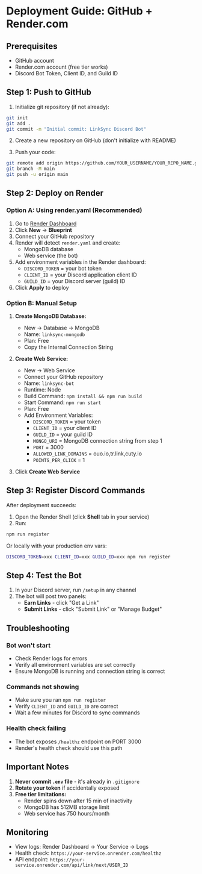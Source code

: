 # Deployment Guide: GitHub + Render.com

## Prerequisites
- GitHub account
- Render.com account (free tier works)
- Discord Bot Token, Client ID, and Guild ID

## Step 1: Push to GitHub

1. Initialize git repository (if not already):
```bash
git init
git add .
git commit -m "Initial commit: LinkSync Discord Bot"
```

2. Create a new repository on GitHub (don't initialize with README)

3. Push your code:
```bash
git remote add origin https://github.com/YOUR_USERNAME/YOUR_REPO_NAME.git
git branch -M main
git push -u origin main
```

## Step 2: Deploy on Render

### Option A: Using render.yaml (Recommended)

1. Go to [Render Dashboard](https://dashboard.render.com/)
2. Click **New** → **Blueprint**
3. Connect your GitHub repository
4. Render will detect `render.yaml` and create:
   - MongoDB database
   - Web service (the bot)
5. Add environment variables in the Render dashboard:
   - `DISCORD_TOKEN` = your bot token
   - `CLIENT_ID` = your Discord application client ID
   - `GUILD_ID` = your Discord server (guild) ID
6. Click **Apply** to deploy

### Option B: Manual Setup

1. **Create MongoDB Database:**
   - New → Database → MongoDB
   - Name: `linksync-mongodb`
   - Plan: Free
   - Copy the Internal Connection String

2. **Create Web Service:**
   - New → Web Service
   - Connect your GitHub repository
   - Name: `linksync-bot`
   - Runtime: Node
   - Build Command: `npm install && npm run build`
   - Start Command: `npm run start`
   - Plan: Free
   - Add Environment Variables:
     - `DISCORD_TOKEN` = your token
     - `CLIENT_ID` = your client ID
     - `GUILD_ID` = your guild ID
     - `MONGO_URI` = MongoDB connection string from step 1
     - `PORT` = 3000
     - `ALLOWED_LINK_DOMAINS` = ouo.io,tr.link,cuty.io
     - `POINTS_PER_CLICK` = 1

3. Click **Create Web Service**

## Step 3: Register Discord Commands

After deployment succeeds:

1. Open the Render Shell (click **Shell** tab in your service)
2. Run:
```bash
npm run register
```

Or locally with your production env vars:
```bash
DISCORD_TOKEN=xxx CLIENT_ID=xxx GUILD_ID=xxx npm run register
```

## Step 4: Test the Bot

1. In your Discord server, run `/setup` in any channel
2. The bot will post two panels:
   - **Earn Links** - click "Get a Link"
   - **Submit Links** - click "Submit Link" or "Manage Budget"

## Troubleshooting

### Bot won't start
- Check Render logs for errors
- Verify all environment variables are set correctly
- Ensure MongoDB is running and connection string is correct

### Commands not showing
- Make sure you ran `npm run register`
- Verify `CLIENT_ID` and `GUILD_ID` are correct
- Wait a few minutes for Discord to sync commands

### Health check failing
- The bot exposes `/healthz` endpoint on PORT 3000
- Render's health check should use this path

## Important Notes

1. **Never commit `.env` file** - it's already in `.gitignore`
2. **Rotate your token** if accidentally exposed
3. **Free tier limitations:**
   - Render spins down after 15 min of inactivity
   - MongoDB has 512MB storage limit
   - Web service has 750 hours/month

## Monitoring

- View logs: Render Dashboard → Your Service → Logs
- Health check: `https://your-service.onrender.com/healthz`
- API endpoint: `https://your-service.onrender.com/api/link/next/USER_ID`


